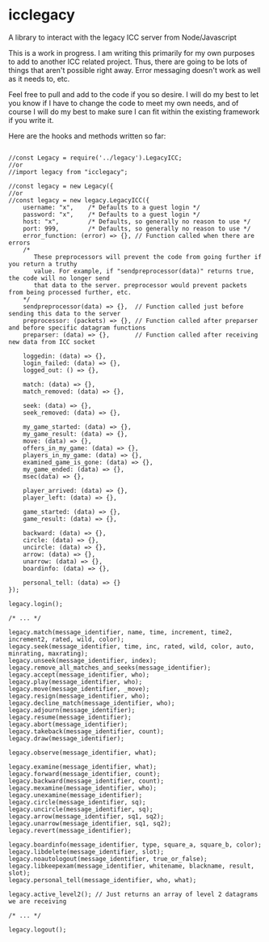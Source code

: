 # icclegacy
A library to interact with the legacy ICC server from Node/Javascript

This is a work in progress. I am writing this primarily for my own purposes to add to another ICC related project.
Thus, there are going to be lots of things that aren't possible right away. Error messaging doesn't work as
well as it needs to, etc.

Feel free to pull and add to the code if you so desire. I will do my best to let you know if I have to change
the code to meet my own needs, and of course I will do my best to make sure I can fit within the existing framework
if you write it.

Here are the hooks and methods written so far:
```

//const Legacy = require('../legacy').LegacyICC;
//or
//import legacy from "icclegacy";

//const legacy = new Legacy({
//or
//const legacy = new legacy.LegacyICC({
    username: "x",    /* Defaults to a guest login */
    password: "x",    /* Defaults to a guest login */
    host: "x",        /* Defaults, so generally no reason to use */
    port: 999,        /* Defaults, so generally no reason to use */
    error_function: (error) => {}, // Function called when there are errors
    /* 
       These preprocessors will prevent the code from going further if you return a truthy
       value. For example, if "sendpreprocessor(data)" returns true, the code will no longer send
       that data to the server. preprocessor would prevent packets from being processed further, etc.
    */
    sendpreprocessor(data) => {},  // Function called just before sending this data to the server
    preprocessor: (packets) => {}, // Function called after preparser and before specific datagram functions
    preparser: (data) => {},       // Function called after receiving new data from ICC socket

    loggedin: (data) => {},
    login_failed: (data) => {},    
    logged_out: () => {},          

    match: (data) => {},           
    match_removed: (data) => {},   

    seek: (data) => {},            
    seek_removed: (data) => {},    

    my_game_started: (data) => {},  
    my_game_result: (data) => {}, 
    move: (data) => {},
    offers_in_my_game: (data) => {},
    players_in_my_game: (data) => {},
    examined_game_is_gone: (data) => {},
    my_game_ended: (data) => {},
    msec(data) => {},

    player_arrived: (data) => {},
    player_left: (data) => {},

    game_started: (data) => {},
    game_result: (data) => {},

    backward: (data) => {},
    circle: (data) => {},
    uncircle: (data) => {},
    arrow: (data) => {},
    unarrow: (data) => {},
    boardinfo: (data) => {},

    personal_tell: (data) => {}
});

legacy.login();

/* ... */

legacy.match(message_identifier, name, time, increment, time2, increment2, rated, wild, color);
legacy.seek(message_identifier, time, inc, rated, wild, color, auto, minrating, maxrating);
legacy.unseek(message_identifier, index);
legacy.remove_all_matches_and_seeks(message_identifier);
legacy.accept(message_identifier, who);
legacy.play(message_identifier, who);
legacy.move(message_identifier, _move);
legacy.resign(message_identifier, who);
legacy.decline_match(message_identifier, who);
legacy.adjourn(message_identifier);
legacy.resume(message_identifier);
legacy.abort(message_identifier);
legacy.takeback(message_identifier, count);
legacy.draw(message_identifier);

legacy.observe(message_identifier, what);

legacy.examine(message_identifier, what);
legacy.forward(message_identifier, count);
legacy.backward(message_identifier, count);
legacy.mexamine(message_identifier, who);
legacy.unexamine(message_identifier);
legacy.circle(message_identifier, sq);
legacy.uncircle(message_identifier, sq);
legacy.arrow(message_identifier, sq1, sq2);
legacy.unarrow(message_identifier, sq1, sq2);
legacy.revert(message_identifier);

legacy.boardinfo(message_identifier, type, square_a, square_b, color);
legacy.libdelete(message_identifier, slot);
legacy.noautologout(message_identifier, true_or_false);
legacy.libkeepexam(message_identifier, whitename, blackname, result, slot);
legacy.personal_tell(message_identifier, who, what);

legacy.active_level2(); // Just returns an array of level 2 datagrams we are receiving

/* ... */

legacy.logout();
